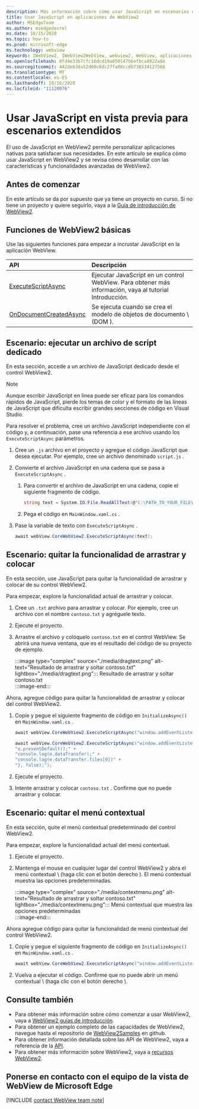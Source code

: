 ```yaml
---
description: Más información sobre cómo usar JavaScript en escenarios complejos en aplicaciones de WebView2
title: Usar JavaScript en aplicaciones de WebView2
author: MSEdgeTeam
ms.author: msedgedevrel
ms.date: 10/15/2020
ms.topic: how-to
ms.prod: microsoft-edge
ms.technology: webview
keywords: IWebView2, IWebView2WebView, webview2, WebView, aplicaciones Win32, Win32, Edge, ICoreWebView2, ICoreWebView2Host, control de explorador, HTML Edge
ms.openlocfilehash: 0fd4e33b7cfc16dcd19a850147b6efbca8922a8e
ms.sourcegitcommit: 442de63da52d00c6dc27fa08ccdb736534127566
ms.translationtype: MT
ms.contentlocale: es-ES
ms.lasthandoff: 10/16/2020
ms.locfileid: "11120076"
---
```

# Usar JavaScript en vista previa para escenarios extendidos  

El uso de JavaScript en WebView2 permite personalizar aplicaciones nativas para satisfacer sus necesidades.  En este artículo se explica cómo usar JavaScript en WebView2 y se revisa cómo desarrollar con las características y funcionalidades avanzadas de WebView2.  

## Antes de comenzar  

En este artículo se da por supuesto que ya tiene un proyecto en curso.  Si no tiene un proyecto y quiere seguirlo, vaya a la [Guía de introducción de WebView2][Webview2GettingstartedWpf].  

## Funciones de WebView2 básicas  

Use las siguientes funciones para empezar a incrustar JavaScript en la aplicación WebView.  

| API  | Descripción  |
|:--- |:--- |  
| [ExecuteScriptAsync][Webview2ReferenceWpfMicrosoftWebExecutescriptasync] | Ejecutar JavaScript en un control WebView. Para obtener más información, vaya al tutorial Introducción. |
| [OnDocumentCreatedAsync][Webview2ReferenceWin32Icorewebview2Addscripttoexecuteondocumentcreated] | Se ejecuta cuando se crea el modelo de objetos de documento \ (DOM \). |
      
## Escenario: ejecutar un archivo de script dedicado  

En esta sección, accede a un archivo de JavaScript dedicado desde el control WebView2.  

> [!NOTE]
> Aunque escribir JavaScript en línea puede ser eficaz para los comandos rápidos de JavaScript, pierde los temas de color y el formato de las líneas de JavaScript que dificulta escribir grandes secciones de código en Visual Studio.  

Para resolver el problema, cree un archivo JavaScript independiente con el código y, a continuación, pase una referencia a ese archivo usando los `ExecuteScriptAsync` parámetros.  

1.  Cree un `.js` archivo en el proyecto y agregue el código JavaScript que desea ejecutar.  Por ejemplo, cree un archivo denominado `script.js` .  
1.  Convierte el archivo JavaScript en una cadena que se pasa a `ExecuteScriptAsync` .  
    1.  Para convertir el archivo de JavaScript en una cadena, copie el siguiente fragmento de código.  
        
        ```csharp
        string text = System.IO.File.ReadAllText(@"C:\PATH_TO_YOUR_FILE\script.js");
        ```  
        
    1.  Pega el código en `MainWindow.xaml.cs` .  
1.  Pase la variable de texto con `ExecuteScriptAsync` .  
    
    ```csharp
    await webView.CoreWebView2.ExecuteScriptAsync(text);
    ```  

## Escenario: quitar la funcionalidad de arrastrar y colocar  

En esta sección, use JavaScript para quitar la funcionalidad de arrastrar y colocar de su control WebView2.  

Para empezar, explore la funcionalidad actual de arrastrar y colocar.  

1.  Cree un `.txt` archivo para arrastrar y colocar.  Por ejemplo, cree un archivo con el nombre `contoso.txt` y agréguele texto.  
1.  Ejecute el proyecto.  
1.  Arrastre el archivo y colóquelo `contoso.txt` en el control WebView.  Se abrirá una nueva ventana, que es el resultado del código de su proyecto de ejemplo.  
    
    :::image type="complex" source="./media/dragtext.png" alt-text="Resultado de arrastrar y soltar contoso.txt" lightbox="./media/dragtext.png":::
       Resultado de arrastrar y soltar contoso.txt  
    :::image-end:::  

Ahora, agregue código para quitar la funcionalidad de arrastrar y colocar del control WebView2.  

1.  Copie y pegue el siguiente fragmento de código en `InitializeAsync()` en `MainWindow.xaml.cs` .   
            
    ```csharp   
    await webView.CoreWebView2.ExecuteScriptAsync("window.addEventListener('dragover',function(e){e.preventDefault();},false);");
    
    await webView.CoreWebView2.ExecuteScriptAsync("window.addEventListener('drop',function(e){" +
    "e.preventDefault();" +
    "console.log(e.dataTransfer);" +
    "console.log(e.dataTransfer.files[0])" +
    "}, false);");
    ```  
          
1.  Ejecute el proyecto.  
1.  Intente arrastrar y colocar `contoso.txt` .  Confirme que no puede arrastrar y colocar.  

## Escenario: quitar el menú contextual  

En esta sección, quite el menú contextual predeterminado del control WebView2.  

Para empezar, explore la funcionalidad actual del menú contextual.  

1.  Ejecute el proyecto.  
1.  Mantenga el mouse en cualquier lugar del control WebView2 y abra el menú contextual \ (haga clic con el botón derecho \).  El menú contextual muestra las opciones predeterminadas.  
    
    :::image type="complex" source="./media/contextmenu.png" alt-text="Resultado de arrastrar y soltar contoso.txt" lightbox="./media/contextmenu.png":::
       Menú contextual que muestra las opciones predeterminadas  
    :::image-end:::  
    
Ahora agregue código para quitar la funcionalidad de menú contextual del control WebView2.  

1.  Copie y pegue el siguiente fragmento de código en `InitializeAsync()` en `MainWindow.xaml.cs` .    
        
    ```csharp   
    await webView.CoreWebView2.ExecuteScriptAsync("window.addEventListener('contextmenu', window => {window.preventDefault();});");
    ```  

1.  Vuelva a ejecutar el código.  Confirme que no puede abrir un menú contextual \ (haga clic con el botón derecho \).  
   
## Consulte también  

*   Para obtener más información sobre cómo comenzar a usar WebView2, vaya a [WebView2 guías de introducción][Webview2MainGettingStarted].  
*   Para obtener un ejemplo completo de las capacidades de WebView2, navegue hasta el repositorio de [WebView2Samples][GithubMicrosoftedgeWebview2samples] en github.  
*   Para obtener información detallada sobre las API de WebView2, vaya a referencia de la [API][Webview2ApiReference].  
*   Para obtener más información sobre WebView2, vaya a [recursos WebView2][Webview2MainNextSteps].  

## Ponerse en contacto con el equipo de la vista de WebView de Microsoft Edge  

[!INCLUDE [contact WebView team note](../includes/contact-webview-team-note.md)]  

<!-- links -->  

[DevtoolsGuideChromiumMain]: ../../devtools-guide-chromium.md "Herramientas para desarrolladores de Microsoft Edge (cromo) | Microsoft docs"  


[Webview2ApiReference]: ../webview2-api-reference.md "Referencia de la API de Microsoft Edge WebView2 | Microsoft docs"  
[Webview2GettingstartedWpf]: ../gettingstarted/wpf.md "Introducción a WebView2 en WPF (vista previa) | Microsoft docs"  
[Webview2MainGettingStarted]: ../index.md#getting-started "Introducción: Introducción a Microsoft Edge WebView2 (versión preliminar) | Microsoft docs"  
[Webview2MainNextSteps]: ../index.md#next-steps "Pasos siguientes: Introducción a Microsoft Edge WebView2 (versión preliminar) | Microsoft docs"  
[Webview2ReferenceWin32Icorewebview2Addscripttoexecuteondocumentcreated]: /microsoft-edge/webview2/reference/win32/icorewebview2#addscripttoexecuteondocumentcreated "AddScriptToExecuteOnDocumentCreated-0.9.579-interface ICoreWebView2 | Microsoft docs"  
[Webview2ReferenceWpfMicrosoftWebExecutescriptasync]: /dotnet/api/microsoft.web.webview2.wpf.webview2.executescriptasync " MétodoWebView2.ExecuteScriptAsync (String) (Microsoft. Web. WebView2. WPF) | Microsoft docs"  

[GithubMicrosoftedgeWebview2samples]: https://github.com/MicrosoftEdge/WebView2Samples "Ejemplos de WebView2: MicrosoftEdge/WebView2Samples | GitHub"  
